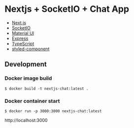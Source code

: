 # Nextjs + SocketIO + Chat App

- [Next.js](https://nextjs.org/)
- [SocketIO](https://socket.io/)
- [Material UI](https://material-ui.com/)
- [Express](https://expressjs.com/)
- [TypeScript](https://www.typescriptlang.org/)
- [styled-component](https://styled-components.com/)

## Development

### Docker image build
```
$ docker build -t nextjs-chat:latest .
```

### Docker container start
```
$ docker run -p 3000:3000 nextjs-chat:latest
```

http://localhost:3000
